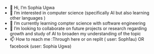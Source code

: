 - 👋 Hi, I’m Sophia Ugwa
- 👀 I’m interested in computer science (specifically AI but also learning other languages )
- 🌱 I’m currently learning compter science with software engineering
- 💞️ I’m looking to collaborate on future projects or research regarding growth and study of AI to broaden my understanding of the topic 
- 📫 How to reach me :Through here or on replit ( user: Soph1au) OR facebook (user: Sophia Ugwa)

<!---
SophiaUgwa/SophiaUgwa is a ✨ special ✨ repository because its `README.md` (this file) appears on your GitHub profile.
You can click the Preview link to take a look at your changes.
--->
